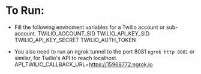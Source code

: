 # To Run:

- Fill the following enviroment variables for a Twilio account or sub-account.
  TWILIO_ACCOUNT_SID
  TWILIO_API_KEY_SID
  TWILIO_API_KEY_SECRET
  TWILIO_AUTH_TOKEN

- You also need to run an ngrok tunnel to the port 8081 `ngrok http 8081` or similar, for Twilio's API to reach localhost.
  API_TWILIO_CALLBACK_URL=https://15968772.ngrok.io
